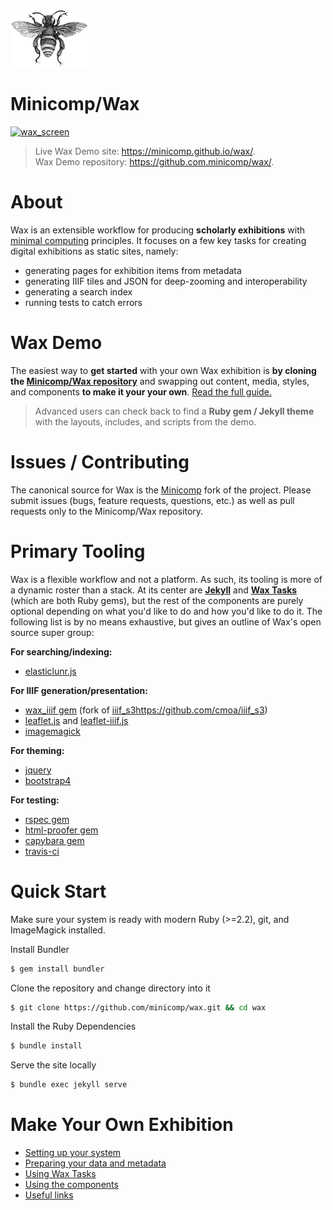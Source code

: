 [![logo](../logo.png)](/)

# Minicomp/Wax

[![wax_screen](/wax_screen.gif)](https://minicomp.github.io/wax/)

> Live Wax Demo site: <https://minicomp.github.io/wax/>.<br>
> Wax Demo repository: <https://github.com.minicomp/wax/>.

# About

Wax is an extensible workflow for producing __scholarly exhibitions__ with [minimal computing](http://go-dh.github.io/mincomp/) principles. It focuses on a few key tasks for creating digital exhibitions as static sites, namely:

- generating pages for exhibition items from metadata
- generating IIIF tiles and JSON for deep-zooming and interoperability
- generating a search index
- running tests to catch errors

# Wax Demo

The easiest way to **get started** with your own Wax exhibition is **by cloning the [Minicomp/Wax repository](https://github.com/minicomp/wax)** and swapping out content, media, styles, and components **to make it your your own**. [Read the full guide.](#make-your-own-exhibition)

> Advanced users can check back to find a **Ruby gem / Jekyll theme** with the layouts, includes, and scripts from the demo.

# Issues / Contributing

The canonical source for Wax is the [Minicomp](https://github.com/minicomp/wax/) fork of the project. Please submit issues (bugs, feature requests, questions, etc.) as well as pull requests only to the Minicomp/Wax repository.

# Primary Tooling

Wax is a flexible workflow and not a platform. As such, its tooling is more of a dynamic roster than a stack. At its center are __[Jekyll](http://jekyllrb.com)__ and __[Wax Tasks](https://github.com/minicomp/wax_tasks/)__ (which are both Ruby gems), but the rest of the components
are purely optional depending on what you'd like to do and how you'd like to do it. The following list is by no means exhaustive, but gives an outline of Wax's open source super group:

__For searching/indexing:__
- [elasticlunr.js](http://elasticlunr.com/)

__For IIIF generation/presentation:__
- [wax_iiif gem](https://github.com/minicomp/wax_iiif/) (fork of [iiif_s3]()https://github.com/cmoa/iiif_s3)
- [leaflet.js](http://leafletjs.com/) and [leaflet-iiif.js](https://github.com/mejackreed/Leaflet-IIIF)
- [imagemagick](https://www.imagemagick.org/script/index.php)

__For theming:__
- [jquery](http://jquery.com/)
- [bootstrap4](https://getbootstrap.com/docs/4.0/getting-started/introduction/)

__For testing:__
- [rspec gem](http://rspec.info/)
- [html-proofer gem](https://github.com/gjtorikian/html-proofer)
- [capybara gem](http://teamcapybara.github.io/capybara/)
- [travis-ci](https://travis-ci.org/)


# Quick Start

Make sure your system is ready with modern Ruby (>=2.2), git, and ImageMagick installed.

Install Bundler
```sh
$ gem install bundler
```
Clone the repository and change directory into it
```sh
$ git clone https://github.com/minicomp/wax.git && cd wax
```
Install the Ruby Dependencies
```sh
$ bundle install
```
Serve the site locally
```sh
$ bundle exec jekyll serve
```

# Make Your Own Exhibition

- [Setting up your system](wax/guides/setup#top)
- [Preparing your data and metadata](wax/guides/data#top)
- [Using Wax Tasks](wax/guides/tasks#top)
- [Using the components](wax/guides/components#top)
- [Useful links](wax/guides/links#top)
